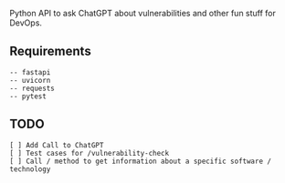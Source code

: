 Python API to ask ChatGPT about vulnerabilities and other fun stuff for DevOps.

## Requirements

```
-- fastapi
-- uvicorn
-- requests
-- pytest
```


## TODO
```
[ ] Add Call to ChatGPT
[ ] Test cases for /vulnerability-check
[ ] Call / method to get information about a specific software / technology
```
